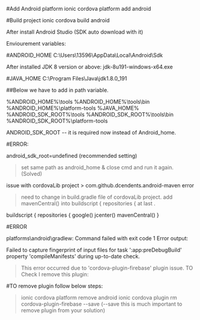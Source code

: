 #Add Android platform
ionic cordova platform add android

#Build project
ionic cordova build android



After install Android Studio (SDK auto download with it)

Enviourement variables:

#ANDROID_HOME
C:\Users\13596\AppData\Local\Android\Sdk

After installed JDK 8 version or above: jdk-8u191-windows-x64.exe

#JAVA_HOME
C:\Program Files\Java\jdk1.8.0_191

##Below we have to add in path variable.

%ANDROID_HOME%\tools
%ANDROID_HOME%\tools\bin
%ANDROID_HOME%\platform-tools
%JAVA_HOME%
%ANDROID_SDK_ROOT%\tools
%ANDROID_SDK_ROOT%\tools\bin
%ANDROID_SDK_ROOT%\platform-tools

ANDROID_SDK_ROOT  -- it is required now instead of Android_home.

#ERROR:

android_sdk_root=undefined (recommended setting)  

> set same path as android_home & close cmd and run it again. (Solved)

issue with cordovaLib project > com.github.dcendents.android-maven  error 

>need to change in build.gradle file of cordovaLib project. 
add mavenCentral() into buildscript { repositories {  at last .

buildscript {
    repositories {
        google()
        jcenter()
	mavenCentral()
    }

#ERROR

platforms\android\gradlew: Command failed with exit code 1 Error output:

Failed to capture fingerprint of input files for task ':app:preDebugBuild' property 'compileManifests' during up-to-date check.

> This error occurred due to 'cordova-plugin-firebase' plugin issue. TO Check I remove this plugin:

#TO remove plugin follow below steps:

> ionic cordova platform remove android
> ionic cordova plugin rm cordova-plugin-firebase --save  (--save this is much important to remove plugin from your solution)



